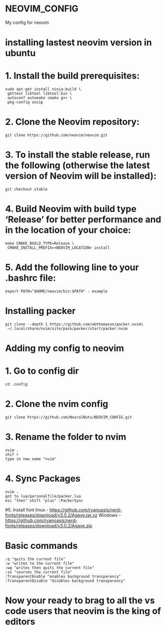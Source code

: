 # NEOVIM_CONFIG
My config for neovim

# installing lastest neovim version in ubuntu

# 1. Install the build prerequisites:
    sudo apt-get install ninja-build \
     gettext libtool libtool-bin \
     autoconf automake cmake g++ \
     pkg-config unzip

# 2. Clone the Neovim repository:
    git clone https://github.com/neovim/neovim.git

# 3. To install the stable release, run the following (otherwise the latest version of Neovim will be installed):
    git checkout stable

# 4. Build Neovim with build type ‘Release’ for better performance and in the location of your choice:
    make CMAKE_BUILD_TYPE=Release \
     CMAKE_INSTALL_PREFIX=<NEOVIM_LOCATION> install

# 5. Add the following line to your .bashrc file:
    export PATH="$HOME/neovim/bin:$PATH" - example


# Installing packer
    git clone --depth 1 https://github.com/wbthomason/packer.nvim\
     ~/.local/share/nvim/site/pack/packer/start/packer.nvim

# Adding my config to neovim

# 1. Go to config dir
    cd .config
    
# 2. Clone the nvim config
    git clone https://github.com/NeuralNuts/NEOVIM_CONFIG.git

# 3. Rename the folder to nvim
    nvim .
    shif r 
    type in new name "nvim"

# 4. Sync Packages
    nvim .
    got to lua/personalfile/packer.lua
    esc "then" shift "plus" :PackerSync

#5. Install font
    linux - https://github.com/ryanoasis/nerd-fonts/releases/download/v3.0.2/Agave.tar.xz
    Windows - https://github.com/ryanoasis/nerd-fonts/releases/download/v3.0.2/Agave.zip
    
# Basic commands
    :q "quits the current file"
    :w "writes to the current file"
    :wq "writes then quits the current file"
    :so "sources the current file"
    :TransparentEnable "enables background transparency"
    :TransparentDisable "disables background transparency"

# Now your ready to brag to all the vs code users that neovim is the king of editors 
